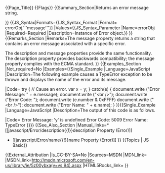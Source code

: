 {{Page_Title}}
{{Flags}}
{{Summary_Section|Returns an error message string.

}}
{{JS_Syntax|Formats={{JS_Syntax_Format
|Format= errorObj.'''message'''}}
|Values={{JS_Syntax_Parameter
|Name=errorObj
|Required=Required
|Description=Instance of Error object.}}
}}
{{Remarks_Section
|Remarks=The message property returns a string that contains an error message associated with a specific error.

The description and message properties provide the same functionality. The description property provides backwards compatibility; the message property complies with the ECMA standard.
}}
{{Examples_Section
|Not_required=No
|Examples={{Single_Example
|Language=JavaScript
|Description=The following example causes a TypeError exception to be thrown and displays the name of the error and its message.

|Code= try
 {
     // Cause an error.
     var x = y;
 }
 catch(e)
 {
     document.write ("Error Message: " + e.message);
     document.write ("&lt;br /&gt;");
     document.write ("Error Code: ");
     document.write (e.number &amp; 0xFFFF)
     document.write ("&lt;br /&gt;");
     document.write ("Error Name: " + e.name);
 }
}}{{Single_Example
|Language=JavaScript
|Description=The output of this code is as follows.

|Code= Error Message: 'y' is undefined
 Error Code: 5009
 Error Name: TypeError
}}}}
{{See_Also_Section
|Manual_links=* [[javascript/Error/description{{!}}description Property (Error)]]
* [[javascript/Error/name{{!}}name Property (Error)]]
}}
{{Topics | JS Basic}}

{{External_Attribution
|Is_CC-BY-SA=No
|Sources=MSDN
|MDN_link=
|MSDN_link=http://msdn.microsoft.com/en-us/library/ie/5z00ybxa(v=vs.94).aspx
|HTML5Rocks_link=
}}